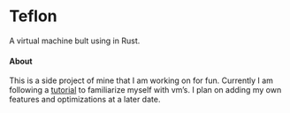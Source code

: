 # Teflon
A virtual machine bult using in Rust.

#### About
This is a side project of mine that I am working on for fun. Currently I am following a [tutorial](https://blog.subnetzero.io/post/building-language-vm-part-01/) to familiarize myself with vm’s. I plan on adding my own features and optimizations at a later date.
